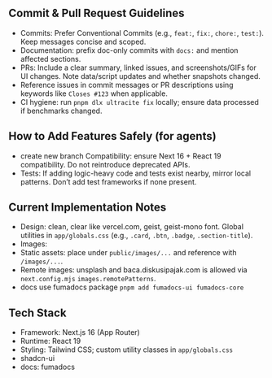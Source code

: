 ## Commit & Pull Request Guidelines

- Commits: Prefer Conventional Commits (e.g., `feat:`, `fix:`, `chore:`,
  `test:`). Keep messages concise and scoped.
- Documentation: prefix doc-only commits with `docs:` and mention affected
  sections.
- PRs: Include a clear summary, linked issues, and screenshots/GIFs for UI
  changes. Note data/script updates and whether snapshots changed.
- Reference issues in commit messages or PR descriptions using keywords like
  `Closes #123` when applicable.
- CI hygiene: run `pnpm dlx ultracite fix` locally; ensure data processed if
  benchmarks changed.

## How to Add Features Safely (for agents)

- create new branch Compatibility: ensure Next 16 + React 19 compatibility. Do
  not reintroduce deprecated APIs.
- Tests: If adding logic-heavy code and tests exist nearby, mirror local
  patterns. Don’t add test frameworks if none present.

## Current Implementation Notes

- Design: clean, clear like vercel.com, geist, geist-mono font. Global utilities
  in `app/globals.css` (e.g., `.card`, `.btn`, `.badge`, `.section-title`).
- Images:
- Static assets: place under `public/images/...` and reference with
  `/images/...`.
- Remote images: unsplash and baca.diskusipajak.com is allowed via
  `next.config.mjs` `images.remotePatterns`.
- docs use fumadocs package `pnpm add fumadocs-ui fumadocs-core`

## Tech Stack

- Framework: Next.js 16 (App Router)
- Runtime: React 19
- Styling: Tailwind CSS; custom utility classes in `app/globals.css`
- shadcn-ui
- docs: fumadocs
